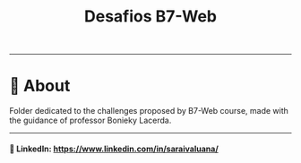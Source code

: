 <h1 align="center"> Desafios B7-Web </h1>
<br />

---

# :monocle_face: About
Folder dedicated to the challenges proposed by B7-Web course, made with the guidance of professor Bonieky Lacerda.
<br />

---

#### :link: LinkedIn: https://www.linkedin.com/in/saraivaluana/
